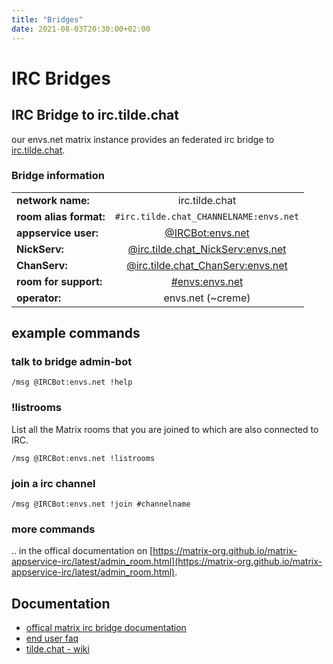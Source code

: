 ```yaml
---
title: "Bridges"
date: 2021-08-03T20:30:00+02:00
---
```


# IRC Bridges

## IRC Bridge to irc.tilde.chat

our envs.net matrix instance provides an federated irc bridge to [irc.tilde.chat](https://tilde.chat/).

### Bridge information

|  |  |
|:------------------------|:------------------------------------------------------------------------------------------:|
| **network name:**       | irc.tilde.chat                                                                             |
| **room alias format:**  | `#irc.tilde.chat_CHANNELNAME:envs.net`                                                     |
| **appservice user:**    | [@IRCBot:envs.net](https://matrix.to/#/@IRCBot:envs.net)                                   |
| **NickServ:**           | [@irc.tilde.chat_NickServ:envs.net](https://matrix.to/#/@irc.tilde.chat_NickServ:envs.net) |
| **ChanServ:**           | [@irc.tilde.chat_ChanServ:envs.net](https://matrix.to/#/@irc.tilde.chat_ChanServ:envs.net) |
| **room for support:**   | [#envs:envs.net](https://matrix.to/#/envs:envs.net)                                        |
| **operator:**           | envs.net (~creme)                                                                          |

## example commands

### talk to bridge admin-bot

`/msg @IRCBot:envs.net !help`

### !listrooms

List all the Matrix rooms that you are joined to which are also connected to IRC.

`/msg @IRCBot:envs.net !listrooms`

### join a irc channel

`/msg @IRCBot:envs.net !join #channelname`

### more commands

.. in the offical documentation on [https://matrix-org.github.io/matrix-appservice-irc/latest/admin_room.html](https://matrix-org.github.io/matrix-appservice-irc/latest/admin_room.html).

## Documentation

- [offical matrix irc bridge documentation](https://matrix-org.github.io/matrix-appservice-irc/latest/usage.html)
- [end user faq](https://github.com/matrix-org/matrix-appservice-irc/wiki/End-user-FAQ)
- [tilde.chat - wiki](https://tilde.chat/wiki/)
